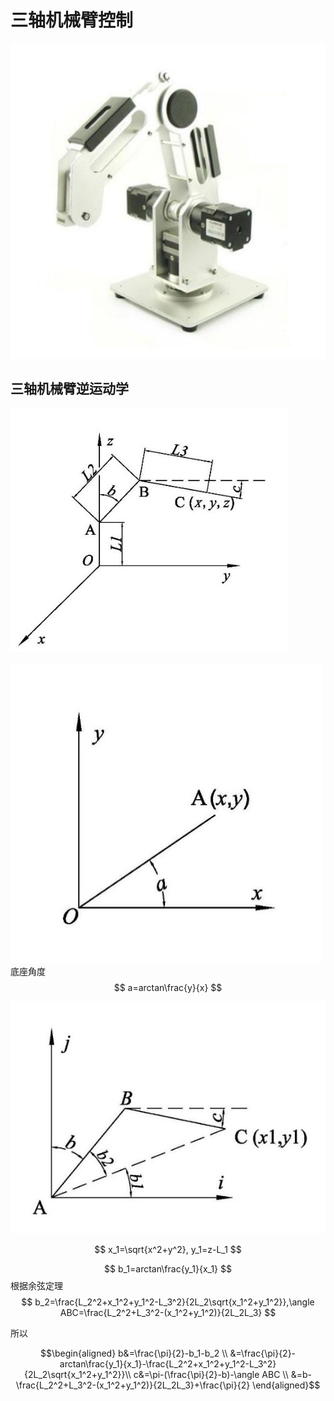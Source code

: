 # 三轴机械臂控制

![arm](img/arm.jpg)

## 三轴机械臂逆运动学

![axis1](img/01.jpg)

![axis1](img/02.jpg)
底座角度
$$
a=arctan\frac{y}{x}
$$

![axis2](img/03.jpg)

$$
x_1=\sqrt{x^2+y^2}, y_1=z-L_1
$$

$$
b_1=arctan\frac{y_1}{x_1}
$$
根据余弦定理
$$
b_2=\frac{L_2^2+x_1^2+y_1^2-L_3^2}{2L_2\sqrt{x_1^2+y_1^2}},\angle ABC=\frac{L_2^2+L_3^2-(x_1^2+y_1^2)}{2L_2L_3}
$$

所以

$$\begin{aligned}
b&=\frac{\pi}{2}-b_1-b_2 \\
&=\frac{\pi}{2}-arctan\frac{y_1}{x_1}-\frac{L_2^2+x_1^2+y_1^2-L_3^2}{2L_2\sqrt{x_1^2+y_1^2}}\\
c&=\pi-(\frac{\pi}{2}-b)-\angle ABC \\
&=b-\frac{L_2^2+L_3^2-(x_1^2+y_1^2)}{2L_2L_3}+\frac{\pi}{2}
\end{aligned}$$

